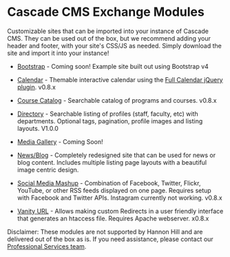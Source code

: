 # Cascade CMS Exchange Modules
Customizable sites that can be imported into your instance of Cascade CMS. They can be used out of the box, but we recommend adding your header and footer, with your site's CSS/JS as needed. Simply download the site and import it into your instance!

* [Bootstrap](https://github.com/hannonhill/exchange-modules/tree/master/bootstrap) - Coming soon! Example site built out using Bootstrap v4

* [Calendar](https://github.com/hannonhill/exchange-modules/tree/master/calendar) - Themable interactive calendar using the [Full Calendar jQuery plugin](https://fullcalendar.io/). v0.8.x

* [Course Catalog](https://github.com/hannonhill/exchange-modules/tree/master/course-catalog) - Searchable catalog of programs and courses. v0.8.x

* [Directory](https://github.com/hannonhill/exchange-modules/tree/master/directory) - Searchable listing of profiles (staff, faculty, etc) with departments. Optional tags, pagination, profile images and listing layouts. V1.0.0

* [Media Gallery](https://github.com/hannonhill/exchange-modules/tree/master/media-gallery) - Coming Soon!

* [News/Blog](https://github.com/hannonhill/exchange-modules/tree/master/news-blog) - Completely redesigned site that can be used for news or blog content. Includes multiple listing page layouts with a beautiful image centric design.

* [Social Media Mashup](https://github.com/hannonhill/exchange-modules/tree/master/social-media-mashup) - Combination of Facebook, Twitter, Flickr, YouTube, or other RSS feeds displayed on one page. Requires setup with Facebook and Twitter APIs. Instagram currently not working. v0.8.x

* [Vanity URL](https://github.com/hannonhill/exchange-modules/tree/master/vanity-url) - Allows making custom Redirects in a user friendly interface that generates an htaccess file. Requires Apache webserver. x0.8.x

Disclaimer: These modules are not supported by Hannon Hill and are delivered out of the box as is. If you need assistance, please contact our [Professional Services team](https://www.hannonhill.com/support/professional-services/index.html).
